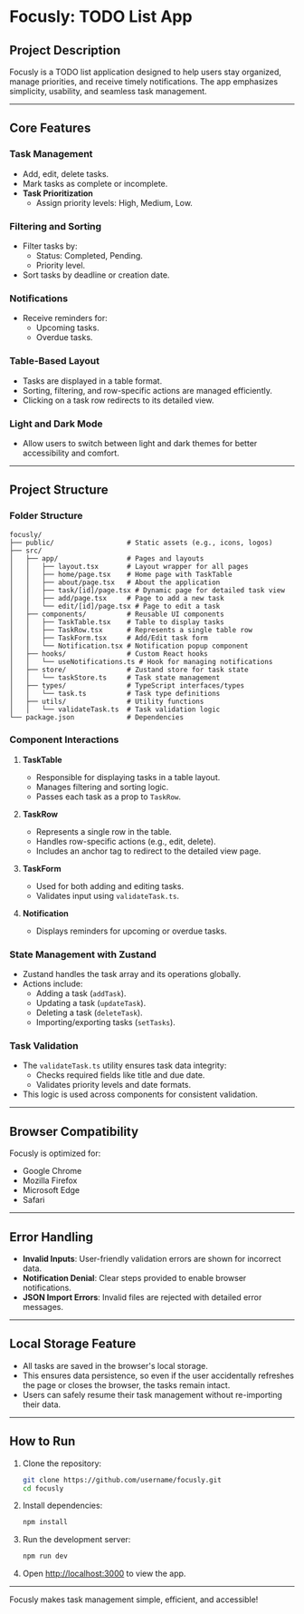 # Focusly: TODO List App

## **Project Description**

Focusly is a TODO list application designed to help users stay organized, manage priorities, and receive timely notifications. The app emphasizes simplicity, usability, and seamless task management.

---

## **Core Features**

### **Task Management**

- Add, edit, delete tasks.
- Mark tasks as complete or incomplete.
- **Task Prioritization**
  - Assign priority levels: High, Medium, Low.

### **Filtering and Sorting**

- Filter tasks by:
  - Status: Completed, Pending.
  - Priority level.
- Sort tasks by deadline or creation date.

### **Notifications**

- Receive reminders for:
  - Upcoming tasks.
  - Overdue tasks.

### **Table-Based Layout**

- Tasks are displayed in a table format.
- Sorting, filtering, and row-specific actions are managed efficiently.
- Clicking on a task row redirects to its detailed view.

### **Light and Dark Mode**

- Allow users to switch between light and dark themes for better accessibility and comfort.

---

## **Project Structure**

### **Folder Structure**

```plaintext
focusly/
├── public/                  # Static assets (e.g., icons, logos)
├── src/
│   ├── app/                 # Pages and layouts
│   │   ├── layout.tsx       # Layout wrapper for all pages
│   │   ├── home/page.tsx    # Home page with TaskTable
│   │   ├── about/page.tsx   # About the application
│   │   ├── task/[id]/page.tsx # Dynamic page for detailed task view
│   │   ├── add/page.tsx     # Page to add a new task
│   │   └── edit/[id]/page.tsx # Page to edit a task
│   ├── components/          # Reusable UI components
│   │   ├── TaskTable.tsx    # Table to display tasks
│   │   ├── TaskRow.tsx      # Represents a single table row
│   │   ├── TaskForm.tsx     # Add/Edit task form
│   │   └── Notification.tsx # Notification popup component
│   ├── hooks/               # Custom React hooks
│   │   └── useNotifications.ts # Hook for managing notifications
│   ├── store/               # Zustand store for task state
│   │   └── taskStore.ts     # Task state management
│   ├── types/               # TypeScript interfaces/types
│   │   └── task.ts          # Task type definitions
│   ├── utils/               # Utility functions
│   │   └── validateTask.ts  # Task validation logic
└── package.json             # Dependencies
```

### **Component Interactions**

1. **TaskTable**

   - Responsible for displaying tasks in a table layout.
   - Manages filtering and sorting logic.
   - Passes each task as a prop to `TaskRow`.

2. **TaskRow**

   - Represents a single row in the table.
   - Handles row-specific actions (e.g., edit, delete).
   - Includes an anchor tag to redirect to the detailed view page.

3. **TaskForm**

   - Used for both adding and editing tasks.
   - Validates input using `validateTask.ts`.

4. **Notification**

   - Displays reminders for upcoming or overdue tasks.

### **State Management with Zustand**

- Zustand handles the task array and its operations globally.
- Actions include:
  - Adding a task (`addTask`).
  - Updating a task (`updateTask`).
  - Deleting a task (`deleteTask`).
  - Importing/exporting tasks (`setTasks`).

### **Task Validation**

- The `validateTask.ts` utility ensures task data integrity:
  - Checks required fields like title and due date.
  - Validates priority levels and date formats.
- This logic is used across components for consistent validation.

---

## **Browser Compatibility**

Focusly is optimized for:

- Google Chrome
- Mozilla Firefox
- Microsoft Edge
- Safari

---

## **Error Handling**

- **Invalid Inputs**: User-friendly validation errors are shown for incorrect data.
- **Notification Denial**: Clear steps provided to enable browser notifications.
- **JSON Import Errors**: Invalid files are rejected with detailed error messages.

---

## **Local Storage Feature**

- All tasks are saved in the browser's local storage.
- This ensures data persistence, so even if the user accidentally refreshes the page or closes the browser, the tasks remain intact.
- Users can safely resume their task management without re-importing their data.

---

## **How to Run**

1. Clone the repository:

   ```bash
   git clone https://github.com/username/focusly.git
   cd focusly
   ```

2. Install dependencies:

   ```bash
   npm install
   ```

3. Run the development server:

   ```bash
   npm run dev
   ```

4. Open [http://localhost:3000](http://localhost:3000) to view the app.

---

Focusly makes task management simple, efficient, and accessible!
